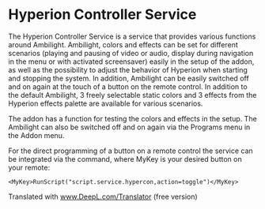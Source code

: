 <h1>Hyperion Controller Service</h1>

The Hyperion Controller Service is a service that provides various functions around Ambilight. Ambilight, colors and effects can be set for different scenarios (playing and pausing of video or audio, display during navigation in the menu or with activated screensaver) easily in the setup of the addon, as well as the possibility to adjust the behavior of Hyperion when starting and stopping the system. In addition, Ambilight can be easily switched off and on again at the touch of a button on the remote control. In addition to the default Ambilight, 3 freely selectable static colors and 3 effects from the Hyperion effects palette are available for various scenarios.

The addon has a function for testing the colors and effects in the setup. The Ambilight can also be switched off and on again via the Programs menu in the Addon menu. 

For the direct programming of a button on a remote control the service can be integrated via the command, where MyKey is your desired button on your remote: 

```<MyKey>RunScript("script.service.hypercon,action=toggle")</MyKey>```

Translated with www.DeepL.com/Translator (free version)